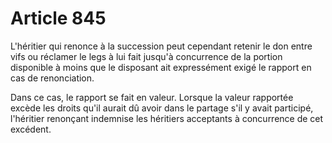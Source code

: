 # Article 845

L'héritier qui renonce à la succession peut cependant retenir le don entre vifs ou réclamer le legs à lui fait jusqu'à concurrence de la portion disponible à moins que le disposant ait expressément exigé le rapport en cas de renonciation.

Dans ce cas, le rapport se fait en valeur. Lorsque la valeur rapportée excède les droits qu'il aurait dû avoir dans le partage s'il y avait participé, l'héritier renonçant indemnise les héritiers acceptants à concurrence de cet excédent.
